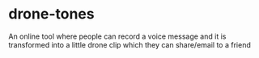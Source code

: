 # drone-tones
An online tool where people can record a voice message and it is transformed into a little drone clip which they can share/email to a friend
